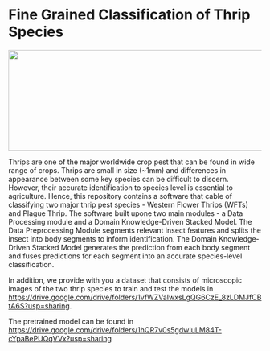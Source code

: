# Fine Grained Classification of Thrip Species

<img src="https://user-images.githubusercontent.com/24618493/167328184-cdd07de5-fb2b-467e-9850-e6e00475e6e8.png" width="600" height="200">

Thrips are one of the major worldwide crop pest that can be found in wide range of crops. Thrips are small in size (~1mm) and differences in appearance between some key species can be difficult to discern. However, their accurate identification to species level is essential to agriculture. Hence, this repository contains a software that cable of classifying two major thrip pest species - Western Flower Thrips (WFTs) and Plague Thrip. The software built upone two main modules - a Data Processing module and a Domain Knowledge-Driven Stacked Model. The Data Preprocessing Module segments relevant insect features and splits the insect into body segments to inform identification. The Domain Knowledge-Driven Stacked Model generates the prediction from each body segment and fuses predictions for each segment into an accurate species-level classification. 

In addition, we provide with you a dataset that consists of microscopic images of the two thrip species to train and test the models in https://drive.google.com/drive/folders/1vfWZVaIwxsLgQG6CzE_8zLDMJfCBtA6S?usp=sharing. 

The pretrained model can be found in https://drive.google.com/drive/folders/1hQR7v0s5gdwIuLM84T-cYpaBePUQqVVx?usp=sharing

